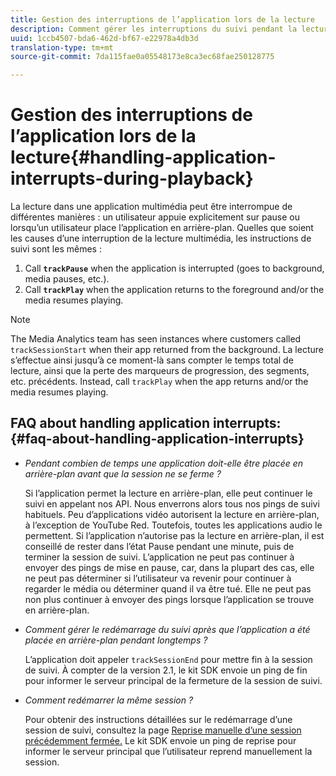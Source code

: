 ```yaml
---
title: Gestion des interruptions de l’application lors de la lecture
description: Comment gérer les interruptions du suivi pendant la lecture du média.
uuid: 1ccb4507-bda6-462d-bf67-e22978a4db3d
translation-type: tm+mt
source-git-commit: 7da115fae0a05548173e8ca3ec68fae250128775

---
```



# Gestion des interruptions de l’application lors de la lecture{#handling-application-interrupts-during-playback}

La lecture dans une application multimédia peut être interrompue de différentes manières : un utilisateur appuie explicitement sur pause ou lorsqu’un utilisateur place l’application en arrière-plan. Quelles que soient les causes d’une interruption de la lecture multimédia, les instructions de suivi sont les mêmes :

1. Call **`trackPause`** when the application is interrupted (goes to background, media pauses, etc.).
1. Call **`trackPlay`** when the application returns to the foreground and/or the media resumes playing.

>[!NOTE]
>
>The Media Analytics team has seen instances where customers called `trackSessionStart` when their app returned from the background. La lecture s’effectue ainsi jusqu’à ce moment-là sans compter le temps total de lecture, ainsi que la perte des marqueurs de progression, des segments, etc. précédents. Instead, call `trackPlay` when the app returns and/or the media resumes playing.

## FAQ about handling application interrupts: {#faq-about-handling-application-interrupts}

* _Pendant combien de temps une application doit-elle être placée en arrière-plan avant que la session ne se ferme ?_

   Si l’application permet la lecture en arrière-plan, elle peut continuer le suivi en appelant nos API. Nous enverrons alors tous nos pings de suivi habituels. Peu d’applications vidéo autorisent la lecture en arrière-plan, à l’exception de YouTube Red. Toutefois, toutes les applications audio le permettent. Si l’application n’autorise pas la lecture en arrière-plan, il est conseillé de rester dans l’état Pause pendant une minute, puis de terminer la session de suivi. L’application ne peut pas continuer à envoyer des pings de mise en pause, car, dans la plupart des cas, elle ne peut pas déterminer si l’utilisateur va revenir pour continuer à regarder le média ou déterminer quand il va être tué. Elle ne peut pas non plus continuer à envoyer des pings lorsque l’application se trouve en arrière-plan.

* _Comment gérer le redémarrage du suivi après que l’application a été placée en arrière-plan pendant longtemps ?_

   L’application doit appeler `trackSessionEnd` pour mettre fin à la session de suivi. À compter de la version 2.1, le kit SDK envoie un ping de fin pour informer le serveur principal de la fermeture de la session de suivi.

* _Comment redémarrer la même session ?_

   Pour obtenir des instructions détaillées sur le redémarrage d’une session de suivi, consultez la page [Reprise manuelle d’une session précédemment fermée.](/help/sdk-implement/cookbook/resuming-inactive.md) Le kit SDK envoie un ping de reprise pour informer le serveur principal que l’utilisateur reprend manuellement la session.

